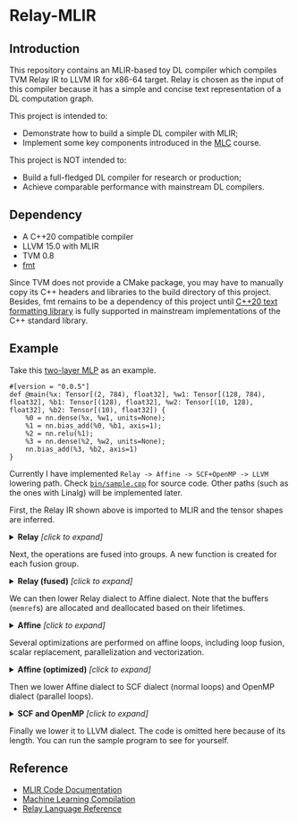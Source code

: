 # Relay-MLIR

## Introduction

This repository contains an MLIR-based toy DL compiler which compiles TVM Relay IR to LLVM IR for x86-64 target. Relay is chosen as the input of this compiler because it has a simple and concise text representation of a DL computation graph. 

This project is intended to:

* Demonstrate how to build a simple DL compiler with MLIR; 
* Implement some key components introduced in the [MLC](https://github.com/mlc-ai/mlc-en) course.

This project is NOT intended to:

* Build a full-fledged DL compiler for research or production;
* Achieve comparable performance with mainstream DL compilers. 

## Dependency

* A C++20 compatible compiler
* LLVM 15.0 with MLIR
* TVM 0.8
* [fmt](https://github.com/fmtlib/fmt)

Since TVM does not provide a CMake package, you may have to manually copy its C++ headers and libraries to the build directory of this project. Besides, fmt remains to be a dependency of this project until [C++20 text formatting library](https://en.cppreference.com/w/cpp/utility/format) is fully supported in mainstream implementations of the C++ standard library. 

## Example

Take this [two-layer MLP](example/mlp.txt) as an example. 

```
#[version = "0.0.5"]
def @main(%x: Tensor[(2, 784), float32], %w1: Tensor[(128, 784), float32], %b1: Tensor[(128), float32], %w2: Tensor[(10, 128), float32], %b2: Tensor[(10), float32]) {
    %0 = nn.dense(%x, %w1, units=None);
    %1 = nn.bias_add(%0, %b1, axis=1);
    %2 = nn.relu(%1);
    %3 = nn.dense(%2, %w2, units=None);
    nn.bias_add(%3, %b2, axis=1)
}
```

Currently I have implemented `Relay -> Affine -> SCF+OpenMP -> LLVM` lowering path. Check [`bin/sample.cpp`](bin/sample.cpp) for source code. Other paths (such as the ones with Linalg) will be implemented later. 

First, the Relay IR shown above is imported to MLIR and the tensor shapes are inferred. 

<details><summary><b>Relay</b> <i>[click to expand]</i></summary>
<div>

```mlir
module {
  func.func @main(%arg0: tensor<2x784xf32>, %arg1: tensor<128x784xf32>, %arg2: tensor<128xf32>, %arg3: tensor<10x128xf32>, %arg4: tensor<10xf32>) -> tensor<2x10xf32> {
    %0 = "relay.nn.dense"(%arg0, %arg1) : (tensor<2x784xf32>, tensor<128x784xf32>) -> tensor<2x128xf32>
    %1 = "relay.nn.bias_add"(%0, %arg2) {axis = 1 : si64} : (tensor<2x128xf32>, tensor<128xf32>) -> tensor<2x128xf32>
    %2 = "relay.nn.relu"(%1) : (tensor<2x128xf32>) -> tensor<2x128xf32>
    %3 = "relay.nn.dense"(%2, %arg3) : (tensor<2x128xf32>, tensor<10x128xf32>) -> tensor<2x10xf32>
    %4 = "relay.nn.bias_add"(%3, %arg4) {axis = 1 : si64} : (tensor<2x10xf32>, tensor<10xf32>) -> tensor<2x10xf32>
    return %4 : tensor<2x10xf32>
  }
}
```

</div>
</details>

Next, the operations are fused into groups. A new function is created for each fusion group. 

<details><summary><b>Relay (fused)</b> <i>[click to expand]</i></summary>
<div>

```mlir
module {
  func.func @main(%arg0: tensor<2x784xf32>, %arg1: tensor<128x784xf32>, %arg2: tensor<128xf32>, %arg3: tensor<10x128xf32>, %arg4: tensor<10xf32>) -> tensor<2x10xf32> {
    %0 = call @fused_0(%arg0, %arg1, %arg2) : (tensor<2x784xf32>, tensor<128x784xf32>, tensor<128xf32>) -> tensor<2x128xf32>
    %1 = call @fused_1(%0, %arg3, %arg4) : (tensor<2x128xf32>, tensor<10x128xf32>, tensor<10xf32>) -> tensor<2x10xf32>
    return %1 : tensor<2x10xf32>
  }
  func.func @fused_0(%arg0: tensor<2x784xf32>, %arg1: tensor<128x784xf32>, %arg2: tensor<128xf32>) -> tensor<2x128xf32> attributes {primitive = true} {
    %0 = "relay.nn.dense"(%arg0, %arg1) : (tensor<2x784xf32>, tensor<128x784xf32>) -> tensor<2x128xf32>
    %1 = "relay.nn.bias_add"(%0, %arg2) {axis = 1 : si64} : (tensor<2x128xf32>, tensor<128xf32>) -> tensor<2x128xf32>
    %2 = "relay.nn.relu"(%1) : (tensor<2x128xf32>) -> tensor<2x128xf32>
    return %2 : tensor<2x128xf32>
  }
  func.func @fused_1(%arg0: tensor<2x128xf32>, %arg1: tensor<10x128xf32>, %arg2: tensor<10xf32>) -> tensor<2x10xf32> attributes {primitive = true} {
    %0 = "relay.nn.dense"(%arg0, %arg1) : (tensor<2x128xf32>, tensor<10x128xf32>) -> tensor<2x10xf32>
    %1 = "relay.nn.bias_add"(%0, %arg2) {axis = 1 : si64} : (tensor<2x10xf32>, tensor<10xf32>) -> tensor<2x10xf32>
    return %1 : tensor<2x10xf32>
  }
}
```

</div>
</details>

We can then lower Relay dialect to Affine dialect. Note that the buffers (`memref`s) are allocated and deallocated based on their lifetimes. 

<details><summary><b>Affine</b> <i>[click to expand]</i></summary>
<div>

```mlir
module {
  func.func @main(%arg0: memref<2x784xf32>, %arg1: memref<128x784xf32>, %arg2: memref<128xf32>, %arg3: memref<10x128xf32>, %arg4: memref<10xf32>, %arg5: memref<2x10xf32>) attributes {num_inputs = 5 : i64} {
    %0 = memref.alloc() : memref<2x128xf32>
    call @fused_0_lowered(%arg0, %arg1, %arg2, %0) : (memref<2x784xf32>, memref<128x784xf32>, memref<128xf32>, memref<2x128xf32>) -> ()
    call @fused_1_lowered(%0, %arg3, %arg4, %arg5) : (memref<2x128xf32>, memref<10x128xf32>, memref<10xf32>, memref<2x10xf32>) -> ()
    memref.dealloc %0 : memref<2x128xf32>
    return
  }
  func.func @fused_0_lowered(%arg0: memref<2x784xf32>, %arg1: memref<128x784xf32>, %arg2: memref<128xf32>, %arg3: memref<2x128xf32>) attributes {num_inputs = 3 : i64, primitive = true} {
    %0 = memref.alloc() : memref<2x128xf32>
    affine.for %arg4 = 0 to 2 {
      affine.for %arg5 = 0 to 128 {
        %cst = arith.constant 0.000000e+00 : f32
        %2 = affine.for %arg6 = 0 to 784 iter_args(%arg7 = %cst) -> (f32) {
          %3 = affine.load %arg0[%arg4, %arg6] : memref<2x784xf32>
          %4 = affine.load %arg1[%arg5, %arg6] : memref<128x784xf32>
          %5 = arith.mulf %3, %4 : f32
          %6 = arith.addf %arg7, %5 : f32
          affine.yield %6 : f32
        }
        affine.store %2, %0[%arg4, %arg5] : memref<2x128xf32>
      }
    }
    %1 = memref.alloc() : memref<2x128xf32>
    affine.for %arg4 = 0 to 2 {
      affine.for %arg5 = 0 to 128 {
        %2 = affine.load %0[%arg4, %arg5] : memref<2x128xf32>
        %3 = affine.load %arg2[%arg5] : memref<128xf32>
        %4 = arith.addf %2, %3 : f32
        affine.store %4, %1[%arg4, %arg5] : memref<2x128xf32>
      }
    }
    memref.dealloc %0 : memref<2x128xf32>
    affine.for %arg4 = 0 to 2 {
      affine.for %arg5 = 0 to 128 {
        %2 = affine.load %1[%arg4, %arg5] : memref<2x128xf32>
        %cst = arith.constant 0.000000e+00 : f32
        %3 = arith.maxf %2, %cst : f32
        affine.store %3, %arg3[%arg4, %arg5] : memref<2x128xf32>
      }
    }
    memref.dealloc %1 : memref<2x128xf32>
    return
  }
  func.func @fused_1_lowered(%arg0: memref<2x128xf32>, %arg1: memref<10x128xf32>, %arg2: memref<10xf32>, %arg3: memref<2x10xf32>) attributes {num_inputs = 3 : i64, primitive = true} {
    %0 = memref.alloc() : memref<2x10xf32>
    affine.for %arg4 = 0 to 2 {
      affine.for %arg5 = 0 to 10 {
        %cst = arith.constant 0.000000e+00 : f32
        %1 = affine.for %arg6 = 0 to 128 iter_args(%arg7 = %cst) -> (f32) {
          %2 = affine.load %arg0[%arg4, %arg6] : memref<2x128xf32>
          %3 = affine.load %arg1[%arg5, %arg6] : memref<10x128xf32>
          %4 = arith.mulf %2, %3 : f32
          %5 = arith.addf %arg7, %4 : f32
          affine.yield %5 : f32
        }
        affine.store %1, %0[%arg4, %arg5] : memref<2x10xf32>
      }
    }
    affine.for %arg4 = 0 to 2 {
      affine.for %arg5 = 0 to 10 {
        %1 = affine.load %0[%arg4, %arg5] : memref<2x10xf32>
        %2 = affine.load %arg2[%arg5] : memref<10xf32>
        %3 = arith.addf %1, %2 : f32
        affine.store %3, %arg3[%arg4, %arg5] : memref<2x10xf32>
      }
    }
    memref.dealloc %0 : memref<2x10xf32>
    return
  }
}
```

</div>
</details>

Several optimizations are performed on affine loops, including loop fusion, scalar replacement, parallelization and vectorization.

<details><summary><b>Affine (optimized)</b> <i>[click to expand]</i></summary>
<div>

```mlir
module {
  func.func @main(%arg0: memref<2x784xf32>, %arg1: memref<128x784xf32>, %arg2: memref<128xf32>, %arg3: memref<10x128xf32>, %arg4: memref<10xf32>, %arg5: memref<2x10xf32>) attributes {num_inputs = 5 : i64} {
    %0 = memref.alloc() : memref<2x128xf32>
    call @fused_0_lowered(%arg0, %arg1, %arg2, %0) : (memref<2x784xf32>, memref<128x784xf32>, memref<128xf32>, memref<2x128xf32>) -> ()
    call @fused_1_lowered(%0, %arg3, %arg4, %arg5) : (memref<2x128xf32>, memref<10x128xf32>, memref<10xf32>, memref<2x10xf32>) -> ()
    memref.dealloc %0 : memref<2x128xf32>
    return
  }
  func.func @fused_0_lowered(%arg0: memref<2x784xf32>, %arg1: memref<128x784xf32>, %arg2: memref<128xf32>, %arg3: memref<2x128xf32>) attributes {num_inputs = 3 : i64, primitive = true} {
    %cst = arith.constant 0.000000e+00 : f32
    affine.parallel (%arg4, %arg5) = (0, 0) to (2, 128) {
      %cst_0 = arith.constant dense<0.000000e+00> : vector<8xf32>
      %0 = affine.for %arg6 = 0 to 784 step 8 iter_args(%arg7 = %cst_0) -> (vector<8xf32>) {
        %cst_1 = arith.constant 0.000000e+00 : f32
        %5 = vector.transfer_read %arg0[%arg4, %arg6], %cst_1 : memref<2x784xf32>, vector<8xf32>
        %cst_2 = arith.constant 0.000000e+00 : f32
        %6 = vector.transfer_read %arg1[%arg5, %arg6], %cst_2 : memref<128x784xf32>, vector<8xf32>
        %7 = arith.mulf %5, %6 : vector<8xf32>
        %8 = arith.addf %arg7, %7 : vector<8xf32>
        affine.yield %8 : vector<8xf32>
      }
      %1 = vector.reduction <add>, %0 : vector<8xf32> into f32
      %2 = affine.load %arg2[%arg5] : memref<128xf32>
      %3 = arith.addf %1, %2 : f32
      %4 = arith.maxf %3, %cst : f32
      affine.store %4, %arg3[%arg4, %arg5] : memref<2x128xf32>
    }
    return
  }
  func.func @fused_1_lowered(%arg0: memref<2x128xf32>, %arg1: memref<10x128xf32>, %arg2: memref<10xf32>, %arg3: memref<2x10xf32>) attributes {num_inputs = 3 : i64, primitive = true} {
    %cst = arith.constant 0.000000e+00 : f32
    affine.parallel (%arg4, %arg5) = (0, 0) to (2, 10) {
      %cst_0 = arith.constant dense<0.000000e+00> : vector<8xf32>
      %0 = affine.for %arg6 = 0 to 128 step 8 iter_args(%arg7 = %cst_0) -> (vector<8xf32>) {
        %cst_1 = arith.constant 0.000000e+00 : f32
        %4 = vector.transfer_read %arg0[%arg4, %arg6], %cst_1 : memref<2x128xf32>, vector<8xf32>
        %cst_2 = arith.constant 0.000000e+00 : f32
        %5 = vector.transfer_read %arg1[%arg5, %arg6], %cst_2 : memref<10x128xf32>, vector<8xf32>
        %6 = arith.mulf %4, %5 : vector<8xf32>
        %7 = arith.addf %arg7, %6 : vector<8xf32>
        affine.yield %7 : vector<8xf32>
      }
      %1 = vector.reduction <add>, %0 : vector<8xf32> into f32
      %2 = affine.load %arg2[%arg5] : memref<10xf32>
      %3 = arith.addf %1, %2 : f32
      affine.store %3, %arg3[%arg4, %arg5] : memref<2x10xf32>
    }
    return
  }
}
```

</div>
</details>

Then we lower Affine dialect to SCF dialect (normal loops) and OpenMP dialect (parallel loops). 


<details><summary><b>SCF and OpenMP</b> <i>[click to expand]</i></summary>
<div>

```mlir
module {
  func.func @main(%arg0: memref<2x784xf32>, %arg1: memref<128x784xf32>, %arg2: memref<128xf32>, %arg3: memref<10x128xf32>, %arg4: memref<10xf32>, %arg5: memref<2x10xf32>) attributes {num_inputs = 5 : i64} {
    %0 = memref.alloc() : memref<2x128xf32>
    call @fused_0_lowered(%arg0, %arg1, %arg2, %0) : (memref<2x784xf32>, memref<128x784xf32>, memref<128xf32>, memref<2x128xf32>) -> ()
    call @fused_1_lowered(%0, %arg3, %arg4, %arg5) : (memref<2x128xf32>, memref<10x128xf32>, memref<10xf32>, memref<2x10xf32>) -> ()
    memref.dealloc %0 : memref<2x128xf32>
    return
  }
  func.func @fused_0_lowered(%arg0: memref<2x784xf32>, %arg1: memref<128x784xf32>, %arg2: memref<128xf32>, %arg3: memref<2x128xf32>) attributes {num_inputs = 3 : i64, primitive = true} {
    %cst = arith.constant 0.000000e+00 : f32
    %c0 = arith.constant 0 : index
    %c2 = arith.constant 2 : index
    %c0_0 = arith.constant 0 : index
    %c128 = arith.constant 128 : index
    %c1 = arith.constant 1 : index
    %c1_1 = arith.constant 1 : index
    %0 = llvm.mlir.constant(1 : i64) : i64
    omp.parallel   {
      omp.wsloop   for  (%arg4, %arg5) : index = (%c0, %c0_0) to (%c2, %c128) step (%c1, %c1_1) {
        memref.alloca_scope  {
          %cst_2 = arith.constant dense<0.000000e+00> : vector<8xf32>
          %c0_3 = arith.constant 0 : index
          %c784 = arith.constant 784 : index
          %c8 = arith.constant 8 : index
          %1 = scf.for %arg6 = %c0_3 to %c784 step %c8 iter_args(%arg7 = %cst_2) -> (vector<8xf32>) {
            %cst_4 = arith.constant 0.000000e+00 : f32
            %6 = vector.transfer_read %arg0[%arg4, %arg6], %cst_4 : memref<2x784xf32>, vector<8xf32>
            %cst_5 = arith.constant 0.000000e+00 : f32
            %7 = vector.transfer_read %arg1[%arg5, %arg6], %cst_5 : memref<128x784xf32>, vector<8xf32>
            %8 = arith.mulf %6, %7 : vector<8xf32>
            %9 = arith.addf %arg7, %8 : vector<8xf32>
            scf.yield %9 : vector<8xf32>
          }
          %2 = vector.reduction <add>, %1 : vector<8xf32> into f32
          %3 = memref.load %arg2[%arg5] : memref<128xf32>
          %4 = arith.addf %2, %3 : f32
          %5 = arith.maxf %4, %cst : f32
          memref.store %5, %arg3[%arg4, %arg5] : memref<2x128xf32>
        }
        omp.yield
      }
      omp.terminator
    }
    return
  }
  func.func @fused_1_lowered(%arg0: memref<2x128xf32>, %arg1: memref<10x128xf32>, %arg2: memref<10xf32>, %arg3: memref<2x10xf32>) attributes {num_inputs = 3 : i64, primitive = true} {
    %cst = arith.constant 0.000000e+00 : f32
    %c0 = arith.constant 0 : index
    %c2 = arith.constant 2 : index
    %c0_0 = arith.constant 0 : index
    %c10 = arith.constant 10 : index
    %c1 = arith.constant 1 : index
    %c1_1 = arith.constant 1 : index
    %0 = llvm.mlir.constant(1 : i64) : i64
    omp.parallel   {
      omp.wsloop   for  (%arg4, %arg5) : index = (%c0, %c0_0) to (%c2, %c10) step (%c1, %c1_1) {
        memref.alloca_scope  {
          %cst_2 = arith.constant dense<0.000000e+00> : vector<8xf32>
          %c0_3 = arith.constant 0 : index
          %c128 = arith.constant 128 : index
          %c8 = arith.constant 8 : index
          %1 = scf.for %arg6 = %c0_3 to %c128 step %c8 iter_args(%arg7 = %cst_2) -> (vector<8xf32>) {
            %cst_4 = arith.constant 0.000000e+00 : f32
            %5 = vector.transfer_read %arg0[%arg4, %arg6], %cst_4 : memref<2x128xf32>, vector<8xf32>
            %cst_5 = arith.constant 0.000000e+00 : f32
            %6 = vector.transfer_read %arg1[%arg5, %arg6], %cst_5 : memref<10x128xf32>, vector<8xf32>
            %7 = arith.mulf %5, %6 : vector<8xf32>
            %8 = arith.addf %arg7, %7 : vector<8xf32>
            scf.yield %8 : vector<8xf32>
          }
          %2 = vector.reduction <add>, %1 : vector<8xf32> into f32
          %3 = memref.load %arg2[%arg5] : memref<10xf32>
          %4 = arith.addf %2, %3 : f32
          memref.store %4, %arg3[%arg4, %arg5] : memref<2x10xf32>
        }
        omp.yield
      }
      omp.terminator
    }
    return
  }
}
```

</div>
</details>

Finally we lower it to LLVM dialect. The code is omitted here because of its length. You can run the sample program to see for yourself. 

## Reference

* [MLIR Code Documentation](https://mlir.llvm.org/docs/)
* [Machine Learning Compilation](https://mlc.ai/summer22/)
* [Relay Language Reference](https://tvm.apache.org/docs/reference/langref/index.html)
